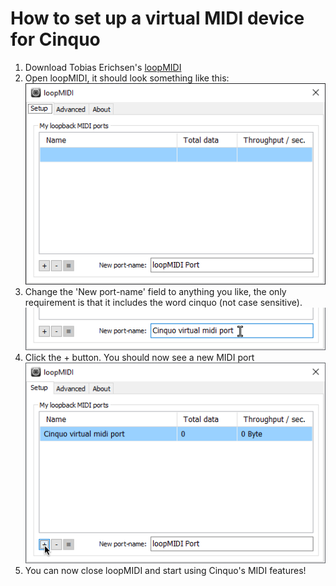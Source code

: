 # How to set up a virtual MIDI device for Cinquo

1. Download Tobias Erichsen's [loopMIDI](https://www.tobias-erichsen.de/software/loopmidi.html)
2. Open loopMIDI, it should look something like this:  
   ![](loopmidi1.png)
3. Change the 'New port-name' field to anything you like, the only requirement is that it includes the word cinquo (not case sensitive).  
   ![](loopmidi2.png)
4. Click the + button. You should now see a new MIDI port  
   ![](loopmidi3.png)
5. You can now close loopMIDI and start using Cinquo's MIDI features!
